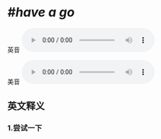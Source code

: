 # ***\#have a go*** 
英音
<audio src="./media/have a go1_AAC.aac" controls="controls"></audio>

美音
<audio src="./media/have a go2_AAC.aac" controls="controls"></audio>



  

英文释义
---
### 1.**尝试一下**  


